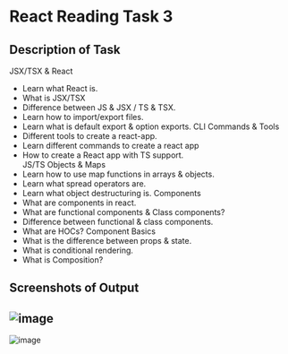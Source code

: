 # React Reading Task 3

## Description of Task

JSX/TSX & React
- Learn what React is.
- What is JSX/TSX
- Difference between JS & JSX / TS & TSX.
- Learn how to import/export files.
- Learn what is default export & option exports.
CLI Commands & Tools
- Different tools to create a react-app.
- Learn different commands to create a react app
- How to create a React app with TS support.	
JS/TS Objects & Maps
- Learn how to use map functions in arrays & objects.
- Learn what spread operators are.
- Learn what object destructuring is.
Components
- What are components in react.
- What are functional components & Class components?
- Difference between functional & class components.
- What are HOCs?
Component Basics
- What is the difference between props & state.
- What is conditional rendering.
- What is Composition?


## Screenshots of Output
![image](https://user-images.githubusercontent.com/127377501/224033146-51d0316e-99ff-4aa5-b487-9cbdf149e165.png)
-------------------------------------------------------------
![image](https://user-images.githubusercontent.com/127377501/224032990-d3f02f1b-6def-453e-9831-5b6fbe31e7d0.png)
 
